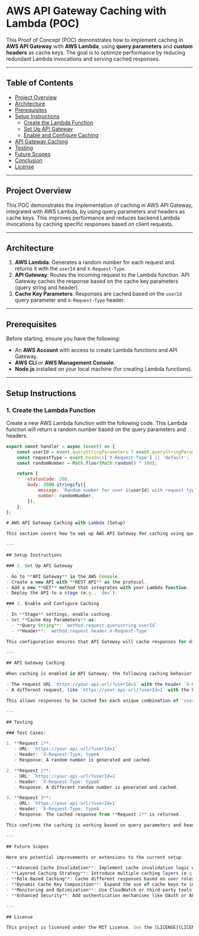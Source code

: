 # AWS API Gateway Caching with Lambda (POC)

This Proof of Concept (POC) demonstrates how to implement caching in **AWS API Gateway** with **AWS Lambda**, using **query parameters** and **custom headers** as cache keys. The goal is to optimize performance by reducing redundant Lambda invocations and serving cached responses.

---

## Table of Contents
- [Project Overview](#project-overview)
- [Architecture](#architecture)
- [Prerequisites](#prerequisites)
- [Setup Instructions](#setup-instructions)
  - [Create the Lambda Function](#1-create-the-lambda-function)
  - [Set Up API Gateway](#2-set-up-api-gateway)
  - [Enable and Configure Caching](#3-enable-and-configure-caching)
- [API Gateway Caching](#api-gateway-caching)
- [Testing](#testing)
- [Future Scopes](#future-scopes)
- [Conclusion](#conclusion)
- [License](#license)

---

## Project Overview

This POC demonstrates the implementation of caching in AWS API Gateway, integrated with AWS Lambda, by using query parameters and headers as cache keys. This improves performance and reduces backend Lambda invocations by caching specific responses based on client requests.

---

## Architecture

1. **AWS Lambda**: Generates a random number for each request and returns it with the `userId` and `X-Request-Type`.
2. **API Gateway**: Routes the incoming request to the Lambda function. API Gateway caches the response based on the cache key parameters (query string and header).
3. **Cache Key Parameters**: Responses are cached based on the `userId` query parameter and `X-Request-Type` header.

---

## Prerequisites

Before starting, ensure you have the following:
- An **AWS Account** with access to create Lambda functions and API Gateway.
- **AWS CLI** or **AWS Management Console**.
- **Node.js** installed on your local machine (for creating Lambda functions).

---

## Setup Instructions

### 1. Create the Lambda Function

Create a new AWS Lambda function with the following code. This Lambda function will return a random number based on the query parameters and headers.

```js
export const handler = async (event) => {
    const userId = event.queryStringParameters ? event.queryStringParameters.userId : 'default';
    const requestType = event.headers['X-Request-Type'] || 'default';
    const randomNumber = Math.floor(Math.random() * 100);

    return {
        statusCode: 200,
        body: JSON.stringify({
            message: `Random number for user ${userId} with request type ${requestType}`,
            number: randomNumber,
        }),
    };
};

# AWS API Gateway Caching with Lambda (Setup)

This section covers how to set up AWS API Gateway for caching using query parameters and headers as cache keys.

---

## Setup Instructions

### 2. Set Up API Gateway

- Go to **API Gateway** in the AWS Console.
- Create a new API with **REST API** as the protocol.
- Add a new **GET** method that integrates with your Lambda function.
- Deploy the API to a stage (e.g., `dev`).

### 3. Enable and Configure Caching

- In **Stage** settings, enable caching.
- Set **Cache Key Parameters** as:
  - **Query String**: `method.request.querystring.userId`
  - **Header**: `method.request.header.X-Request-Type`

This configuration ensures that API Gateway will cache responses for different `userId` and `X-Request-Type` combinations.

---

## API Gateway Caching

When caching is enabled in API Gateway, the following caching behavior occurs:

- The request URL `https://your-api-url/?userId=1` with the header `X-Request-Type: typeA` is cached.
- A different request, like `https://your-api-url/?userId=1` with the header `X-Request-Type: typeB`, will generate a new random number and cache this new response.

This allows responses to be cached for each unique combination of `userId` and `X-Request-Type`.

---

## Testing

### Test Cases:

1. **Request 1**:
   - URL: `https://your-api-url/?userId=1`
   - Header: `X-Request-Type: typeA`
   - Response: A random number is generated and cached.

2. **Request 2**:
   - URL: `https://your-api-url/?userId=1`
   - Header: `X-Request-Type: typeB`
   - Response: A different random number is generated and cached.

3. **Request 3**:
   - URL: `https://your-api-url/?userId=1`
   - Header: `X-Request-Type: typeA`
   - Response: The cached response from **Request 1** is returned.

This confirms the caching is working based on query parameters and headers.

---

## Future Scopes

Here are potential improvements or extensions to the current setup:

- **Advanced Cache Invalidation**: Implement cache invalidation logic when data changes.
- **Layered Caching Strategy**: Introduce multiple caching layers (e.g., Redis, Memcached).
- **Role-Based Caching**: Cache different responses based on user roles or authentication tokens.
- **Dynamic Cache Key Composition**: Expand the use of cache keys to include cookies or request bodies.
- **Monitoring and Optimization**: Use CloudWatch or third-party tools to monitor cache hits and optimize performance.
- **Enhanced Security**: Add authentication mechanisms like OAuth or API keys for secured access.

---

## License

This project is licensed under the MIT License. See the [LICENSE](LICENSE) file for more details.
